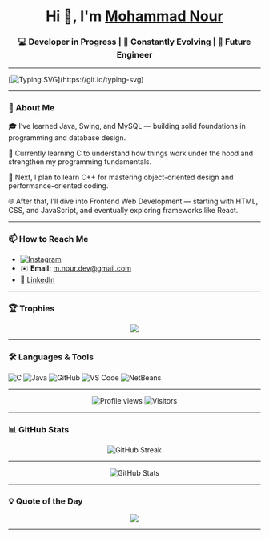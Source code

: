 <!-- Mohammad Nour ALTURKMANI / Tagline -->
<h1 align="center">Hi 👋, I'm <a href="https://github.com/nour690">Mohammad Nour</a></h1>
<h3 align="center">💻 Developer in Progress | 🧠 Constantly Evolving | 🚀 Future Engineer</h3>
    
---

[![Typing SVG](https://readme-typing-svg.demolab.com?font=Fira+Code&weight=600&size=21&duration=5050&pause=950&width=435&lines=Welcome+To+My+Github+👋;Code.+Debug.+Learn.+Repeat.+💻;Always+learning,+always+improving+💪+.)](https://git.io/typing-svg)
 
---  

### 🌟 About Me

🎓 I’ve learned Java, Swing, and MySQL — building solid foundations in programming and database design.

🔧 Currently learning C to understand how things work under the hood and strengthen my programming fundamentals.

🎯 Next, I plan to learn C++ for mastering object-oriented design and performance-oriented coding.

🌐 After that, I’ll dive into Frontend Web Development — starting with HTML, CSS, and JavaScript, and eventually exploring frameworks like React.


---

### 📫 How to Reach Me
- [![Instagram](https://img.shields.io/badge/Instagram-%23E4405F.svg?style=for-the-badge&logo=Instagram&logoColor=white)](https://instagram.com/noor_turkmani)
- ✉️ **Email:** m.nour.dev@gmail.com
- 💼 [LinkedIn](https://linkedin.com/in/MohammadNourALTURKMANI)

---

### 🏆 Trophies
<p align="center">
  <img src="https://github-profile-trophy.vercel.app/?username=nour690&theme=tokyonight&no-frame=true&no-bg=true&margin-w=15" />
</p>

---

### 🛠️ Languages & Tools
![C](https://img.shields.io/badge/C-00599C.svg?style=for-the-badge&logo=c&logoColor=white)
![Java](https://img.shields.io/badge/Java-%23ED8B00.svg?style=for-the-badge&logo=java&logoColor=white)
![GitHub](https://img.shields.io/badge/GitHub-181717.svg?style=for-the-badge&logo=github&logoColor=white)
![VS Code](https://img.shields.io/badge/VS%20Code-0078D4.svg?style=for-the-badge&logo=visual-studio-code&logoColor=white)
![NetBeans](https://img.shields.io/badge/Apache%20NetBeans-1B6AC6.svg?style=for-the-badge&logo=apache-netbeans-ide&logoColor=white)


---

<p align="center">
  <img src="https://komarev.com/ghpvc/?username=nour690&color=brightgreen" alt="Profile views" />
  <img src="https://visitor-badge.laobi.icu/badge?page_id=nour690.nour690" alt="Visitors" />
</p>

---

### 📊 GitHub Stats
<p align="center">
  <img src="https://streak-stats.demolab.com?user=nour690&theme=tokyonight&hide_border=true" alt="GitHub Streak" />
</p>

---

<p align="center">
  <img src="https://github-readme-stats.vercel.app/api?username=nour690&show_icons=true&theme=tokyonight" alt="GitHub Stats" />
</p>

---

### 💡 Quote of the Day
<p align="center">
  <img src="https://quotes-github-readme.vercel.app/api?type=horizontal&theme=radical" />
</p>

---


